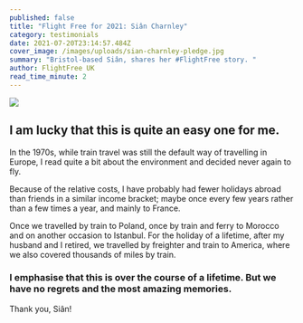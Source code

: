 ```yaml
---
published: false
title: "Flight Free for 2021: Siân Charnley"
category: testimonials
date: 2021-07-20T23:14:57.484Z
cover_image: /images/uploads/sian-charnley-pledge.jpg
summary: "Bristol-based Siân, shares her #FlightFree story. "
author: FlightFree UK
read_time_minute: 2
---
```

![](/images/uploads/sian-charnley-quote.jpg)

## I am lucky that this is quite an easy one for me. 

In the 1970s, while train travel was still the default way of travelling in Europe, I read quite a bit about the environment and decided never again to fly.

Because of the relative costs, I have probably had fewer holidays abroad than friends in a similar income bracket; maybe once every few years rather than a few times a year, and mainly to France. 

Once we travelled by train to Poland, once by train and ferry to Morocco and on another occasion to Istanbul. For the holiday of a lifetime, after my husband and I retired, we travelled by freighter and train to America, where we also covered thousands of miles by train. 

### I emphasise that this is over the course of a lifetime. But we have no regrets and the most amazing memories.

Thank you, Siân!